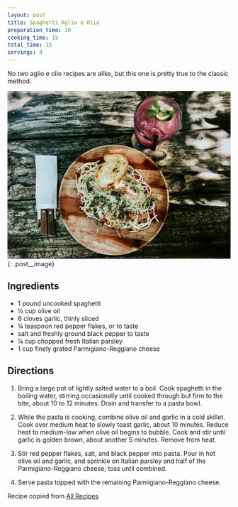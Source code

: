 ```yaml
---
layout: post
title: Spaghetti Aglio e Olio
preparation_time: 10
cooking_time: 15
total_time: 15
servings: 4
---
```


No two aglio e olio recipes are alike, but this one is pretty true to the classic method.

![Spaghetti Aglio e Olio](/assets/images/aglio-olio.jpeg){: .post__image}

## Ingredients
- 1 pound uncooked spaghetti
- ½ cup olive oil
- 6 cloves garlic, thinly sliced
- ¼ teaspoon red pepper flakes, or to taste
- salt and freshly ground black pepper to taste
- ¼ cup chopped fresh Italian parsley
- 1 cup finely grated Parmigiano-Reggiano cheese

## Directions
1. Bring a large pot of lightly salted water to a boil.
Cook spaghetti in the boiling water, stirring occasionally until cooked through 
but firm to the bite, about 10 to 12 minutes. Drain and transfer to a pasta bowl.

2. While the pasta is cooking, combine olive oil and garlic in a cold skillet. 
Cook over medium heat to slowly toast garlic, about 10 minutes. 
Reduce heat to medium-low when olive oil begins to bubble. 
Cook and stir until garlic is golden brown, about another 5 minutes. 
Remove from heat.

3. Stir red pepper flakes, salt, and black pepper into pasta. 
Pour in hot olive oil and garlic, and sprinkle on Italian parsley and half of the Parmigiano-Reggiano cheese; 
toss until combined.

4. Serve pasta topped with the remaining Parmigiano-Reggiano cheese.

Recipe copied from [All Recipes](https://www.allrecipes.com/recipe/222000/spaghetti-aglio-e-olio/)
